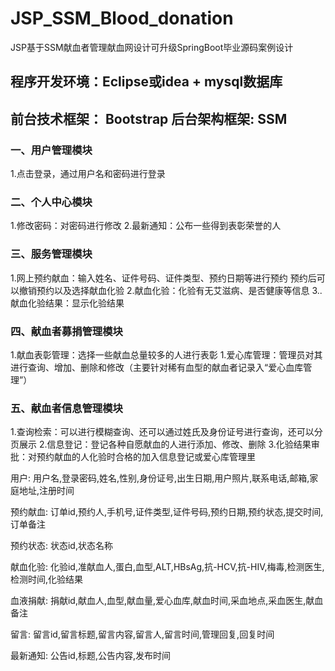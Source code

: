 # JSP_SSM_Blood_donation
JSP基于SSM献血者管理献血网设计可升级SpringBoot毕业源码案例设计
## 程序开发环境：Eclipse或idea + mysql数据库
## 前台技术框架： Bootstrap 后台架构框架: SSM

### 一、用户管理模块
   1.点击登录，通过用户名和密码进行登录

### 二、个人中心模块
   1.修改密码：对密码进行修改
   2.最新通知：公布一些得到表彰荣誉的人

### 三、服务管理模块
1.网上预约献血：输入姓名、证件号码、证件类型、预约日期等进行预约
预约后可以撤销预约以及选择献血化验
2.献血化验：化验有无艾滋病、是否健康等信息
3..献血化验结果：显示化验结果

### 四、献血者募捐管理模块
1.献血表彰管理：选择一些献血总量较多的人进行表彰
1.爱心库管理：管理员对其进行查询、增加、删除和修改（主要针对稀有血型的献血者记录入“爱心血库管理”）

### 五、献血者信息管理模块
1.查询检索：可以进行模糊查询、还可以通过姓氏及身份证号进行查询，还可以分页展示
2.信息登记：登记各种自愿献血的人进行添加、修改、删除
3.化验结果审批：对预约献血的人化验时合格的加入信息登记或爱心库管理里


用户: 用户名,登录密码,姓名,性别,身份证号,出生日期,用户照片,联系电话,邮箱,家庭地址,注册时间

预约献血: 订单id,预约人,手机号,证件类型,证件号码,预约日期,预约状态,提交时间,订单备注

预约状态: 状态id,状态名称

献血化验: 化验id,准献血人,蛋白,血型,ALT,HBsAg,抗-HCV,抗-HIV,梅毒,检测医生,检测时间,化验结果

血液捐献: 捐献id,献血人,血型,献血量,爱心血库,献血时间,采血地点,采血医生,献血备注

留言: 留言id,留言标题,留言内容,留言人,留言时间,管理回复,回复时间

最新通知: 公告id,标题,公告内容,发布时间
